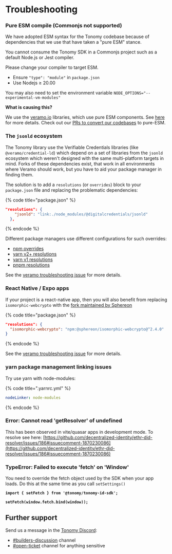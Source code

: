 # Troubleshooting

### Pure ESM compile (Commonjs not supported)

We have adopted ESM syntax for the Tonomy codebase because of dependencies that we use that have taken a "pure ESM" stance.

You cannot consume the Tonomy SDK in a Commonjs project such as a default Node.js or Jest compiler.

Please change your compiler to target ESM.

* Ensure `"type": "module"` in `package.json`
* Use Nodejs ≥ 20.00

You may also need to set the environment variable `NODE_OPTIONS="--experimental-vm-modules"`&#x20;

**What is causing this?**

We use the [veramo.io](https://veramo.io/) libraries, which use pure ESM components. See [here](https://veramo.io/docs/troubleshooting#esm-vs-commonjs) for more details. Check out our [PRs to convert our codebases](updating-to-pure-esm.md) to pure-ESM.

### The `jsonld` ecosystem <a href="#the-jsonld-ecosystem" id="the-jsonld-ecosystem"></a>

The Tonomy library use the Verifiable Credentials libraries (like `@veramo/credential-ld`) which depend on a set of libraries from the `jsonld` ecosystem which weren't designed with the same multi-platform targets in mind. Forks of these dependencies exist, that work in all environments where Veramo should work, but you have to aid your package manager in finding them.

The solution is to add a `resolutions` (or `overrides`) block to your `package.json` file and replacing the problematic dependencies:

{% code title="package.json" %}
```json
"resolutions": {
    "jsonld": "link:./node_modules/@digitalcredentials/jsonld"
  },
```
{% endcode %}

Different package managers use different configurations for such overrides:

* [npm overrides](https://docs.npmjs.com/cli/v10/configuring-npm/package-json#overrides)
* [yarn v2+ resolutions](https://yarnpkg.com/configuration/manifest#resolutions)
* [yarn v1 resolutions](https://classic.yarnpkg.com/lang/en/docs/selective-version-resolutions/)
* [pnpm resolutions](https://pnpm.io/package_json#resolutions)

See the [veramo troubleshooting issue](https://app.gitbook.com/o/dC4MOhqSRqT71IybRRvq/s/lwtripGdFRg7UzTpWn7X/) for more details.

### React Native / Expo apps[​](https://veramo.io/docs/troubleshooting#react-native--expo-apps) <a href="#react-native--expo-apps" id="react-native--expo-apps"></a>

If your project is a react-native app, then you will also benefit from replacing `isomorphic-webcrypto` with the [fork maintained by Sphereon](https://github.com/Sphereon-Opensource/isomorphic-webcrypto)

{% code title="package.json" %}
```json
"resolutions": {
  "isomorphic-webcrypto": "npm:@sphereon/isomorphic-webcrypto@^2.4.0"
}
```
{% endcode %}

See the [veramo troubleshooting issue](https://app.gitbook.com/o/dC4MOhqSRqT71IybRRvq/s/lwtripGdFRg7UzTpWn7X/) for more details.

### yarn package management linking issues

Try use yarn with node-modules:

{% code title=".yarnrc.yml" %}
```yaml
nodeLinker: node-modules
```
{% endcode %}

### Error: Cannot read 'getResolver' of undefined

This has been observed in vite/quasar apps in development mode. To resolve see here: [https://github.com/decentralized-identity/ethr-did-resolver/issues/186#issuecomment-1870230086](https://github.com/decentralized-identity/ethr-did-resolver/issues/186#issuecomment-1870230086)

### TypeError: Failed to execute 'fetch' on 'Window'

You need to override the fetch object used by the SDK when your app loads. Do this at the same time as you call `setSettings()`

<pre class="language-typescript"><code class="lang-typescript"><strong>import { setFetch } from '@tonomy/tonomy-id-sdk';
</strong><strong>
</strong><strong>setFetch(window.fetch.bind(window));
</strong></code></pre>

## Further support

Send us a message in the [Tonomy Discord](https://discord.gg/8zDf8AF3ja):

* [#builders-discussion](https://discord.gg/Xyx8X5Jm2V) channel
* [#open-ticket](https://discord.gg/gws7AzEqVq) channel for anything sensitive
